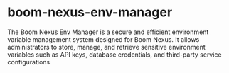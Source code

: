 # boom-nexus-env-manager
The Boom Nexus Env Manager is a secure and efficient environment variable management system designed for Boom Nexus. It allows administrators to store, manage, and retrieve sensitive environment variables such as API keys, database credentials, and third-party service configurations
